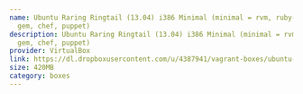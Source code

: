 ```yaml
---
name: Ubuntu Raring Ringtail (13.04) i386 Minimal (minimal = rvm, ruby-2.0.0p247,
  gem, chef, puppet)
description: Ubuntu Raring Ringtail (13.04) i386 Minimal (minimal = rvm, ruby-2.0.0p247,
  gem, chef, puppet)
provider: VirtualBox
link: https://dl.dropboxusercontent.com/u/4387941/vagrant-boxes/ubuntu-13.04-mini-i386.box
size: 420MB
category: boxes
---
```

